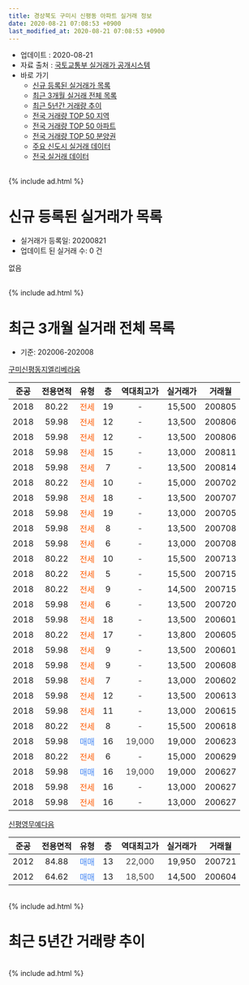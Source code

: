 ```yaml
---
title: 경상북도 구미시 신평동 아파트 실거래 정보
date: 2020-08-21 07:08:53 +0900
last_modified_at: 2020-08-21 07:08:53 +0900
---
```


* 업데이트 : 2020-08-21
* 자료 출처 : [국토교통부 실거래가 공개시스템](http://rt.molit.go.kr)
* 바로 가기
    * [신규 등록된 실거래가 목록](#신규-등록된-실거래가-목록)
    * [최근 3개월 실거래 전체 목록](#최근-3개월-실거래-전체-목록)
    * [최근 5년간 거래량 추이](#최근-5년간-거래량-추이)
    * [전국 거래량 TOP 50 지역](https://inasie.github.io/apt-trade-info/최근-3개월-전국에서-가장-거래가-많이-발생한-지역)
    * [전국 거래량 TOP 50 아파트](https://inasie.github.io/apt-trade-info/최근-3개월-전국에서-가장-거래가-많이-발생한-아파트)
    * [전국 거래량 TOP 50 분양권](https://inasie.github.io/apt-trade-info/최근-3개월-전국에서-가장-거래가-많이-발생한-분양권)
    * [주요 신도시 실거래 데이터](https://inasie.github.io/apt-trade-info/주요-신도시)
    * [전국 실거래 데이터](https://inasie.github.io/apt-trade-info/전국)
<br>
{% include ad.html %}
<br>

# 신규 등록된 실거래가 목록
* 실거래가 등록일: 20200821
* 업데이트 된 실거래 수: 0 건

없음

<br>
{% include ad.html %}
<br>

# 최근 3개월 실거래 전체 목록
* 기준: 202006-202008


[구미신평동지엘리베라움](https://search.naver.com/search.naver?query=%EA%B2%BD%EC%83%81%EB%B6%81%EB%8F%84+%EA%B5%AC%EB%AF%B8%EC%8B%9C+%EC%8B%A0%ED%8F%89%EB%8F%99+%EA%B5%AC%EB%AF%B8%EC%8B%A0%ED%8F%89%EB%8F%99%EC%A7%80%EC%97%98%EB%A6%AC%EB%B2%A0%EB%9D%BC%EC%9B%80)

|준공|전용면적|유형|층|역대최고가|실거래가|거래월|
|:---:|:---:|:---:|:---:|:---:|:---:|:---:|
|2018|80.22|<span style="color:#ff5a00">전세</span>|19|<span style="color:#444444">-</span>|15,500|200805|
|2018|59.98|<span style="color:#ff5a00">전세</span>|12|<span style="color:#444444">-</span>|13,500|200806|
|2018|59.98|<span style="color:#ff5a00">전세</span>|12|<span style="color:#444444">-</span>|13,500|200806|
|2018|59.98|<span style="color:#ff5a00">전세</span>|15|<span style="color:#444444">-</span>|13,000|200811|
|2018|59.98|<span style="color:#ff5a00">전세</span>|7|<span style="color:#444444">-</span>|13,500|200814|
|2018|80.22|<span style="color:#ff5a00">전세</span>|10|<span style="color:#444444">-</span>|15,000|200702|
|2018|59.98|<span style="color:#ff5a00">전세</span>|18|<span style="color:#444444">-</span>|13,500|200707|
|2018|59.98|<span style="color:#ff5a00">전세</span>|19|<span style="color:#444444">-</span>|13,000|200705|
|2018|59.98|<span style="color:#ff5a00">전세</span>|8|<span style="color:#444444">-</span>|13,500|200708|
|2018|59.98|<span style="color:#ff5a00">전세</span>|6|<span style="color:#444444">-</span>|13,000|200708|
|2018|80.22|<span style="color:#ff5a00">전세</span>|10|<span style="color:#444444">-</span>|15,500|200713|
|2018|80.22|<span style="color:#ff5a00">전세</span>|5|<span style="color:#444444">-</span>|15,500|200715|
|2018|80.22|<span style="color:#ff5a00">전세</span>|9|<span style="color:#444444">-</span>|14,500|200715|
|2018|59.98|<span style="color:#ff5a00">전세</span>|6|<span style="color:#444444">-</span>|13,500|200720|
|2018|59.98|<span style="color:#ff5a00">전세</span>|18|<span style="color:#444444">-</span>|13,500|200601|
|2018|80.22|<span style="color:#ff5a00">전세</span>|17|<span style="color:#444444">-</span>|13,800|200605|
|2018|59.98|<span style="color:#ff5a00">전세</span>|9|<span style="color:#444444">-</span>|13,500|200601|
|2018|59.98|<span style="color:#ff5a00">전세</span>|9|<span style="color:#444444">-</span>|13,500|200608|
|2018|59.98|<span style="color:#ff5a00">전세</span>|7|<span style="color:#444444">-</span>|13,000|200602|
|2018|59.98|<span style="color:#ff5a00">전세</span>|12|<span style="color:#444444">-</span>|13,500|200613|
|2018|59.98|<span style="color:#ff5a00">전세</span>|11|<span style="color:#444444">-</span>|13,000|200615|
|2018|80.22|<span style="color:#ff5a00">전세</span>|8|<span style="color:#444444">-</span>|15,500|200618|
|2018|59.98|<span style="color:#4285f3">매매</span>|16|<span style="color:#444444">19,000</span>|19,000|200623|
|2018|80.22|<span style="color:#ff5a00">전세</span>|6|<span style="color:#444444">-</span>|15,000|200629|
|2018|59.98|<span style="color:#4285f3">매매</span>|16|<span style="color:#444444">19,000</span>|19,000|200627|
|2018|59.98|<span style="color:#ff5a00">전세</span>|16|<span style="color:#444444">-</span>|13,000|200627|
|2018|59.98|<span style="color:#ff5a00">전세</span>|16|<span style="color:#444444">-</span>|13,000|200627|

[신평영무예다음](https://search.naver.com/search.naver?query=%EA%B2%BD%EC%83%81%EB%B6%81%EB%8F%84+%EA%B5%AC%EB%AF%B8%EC%8B%9C+%EC%8B%A0%ED%8F%89%EB%8F%99+%EC%8B%A0%ED%8F%89%EC%98%81%EB%AC%B4%EC%98%88%EB%8B%A4%EC%9D%8C)

|준공|전용면적|유형|층|역대최고가|실거래가|거래월|
|:---:|:---:|:---:|:---:|:---:|:---:|:---:|
|2012|84.88|<span style="color:#4285f3">매매</span>|13|<span style="color:#444444">22,000</span>|19,950|200721|
|2012|64.62|<span style="color:#4285f3">매매</span>|13|<span style="color:#444444">18,500</span>|14,500|200604|


<br>
{% include ad.html %}
<br>

# 최근 5년간 거래량 추이


<div style="width:100%;">
    <canvas id="deal_progress" height="200"></canvas>
</div>

<script>
new Chart(document.getElementById("deal_progress"), {
    type: 'line',
    data: {
        labels: ['201508','201509','201510','201511','201512','201601','201602','201603','201604','201605','201606','201607','201608','201609','201610','201611','201612','201701','201702','201703','201704','201705','201706','201707','201708','201709','201710','201711','201712','201801','201802','201803','201804','201805','201806','201807','201808','201809','201810','201811','201812','201901','201902','201903','201904','201905','201906','201907','201908','201909','201910','201911','201912','202001','202002','202003','202004','202005','202006','202007','202008'],
        datasets: [{
            label: '매매',
            pointRadius: 1,
            data: [0, 0, 1, 0, 0, 1, 0, 3, 0, 0, 0, 1, 0, 0, 1, 1, 2, 1, 2, 0, 0, 0, 2, 0, 1, 0, 2, 2, 0, 0, 0, 2, 2, 1, 3, 0, 0, 0, 0, 0, 0, 0, 0, 1, 0, 1, 1, 0, 0, 0, 0, 1, 1, 0, 0, 1, 0, 1, 3, 1, 0],
            borderColor: "rgba(255, 201, 14, 1)",
            backgroundColor: "rgba(255, 201, 14, 0.5)",
            fill: false,
            lineTension: 0
        },{
            label: '전월세',
            pointRadius: 1,
            data: [2, 1, 0, 0, 0, 0, 1, 0, 0, 1, 0, 1, 0, 0, 1, 0, 1, 0, 1, 0, 0, 1, 0, 1, 0, 0, 0, 0, 1, 1, 7, 11, 8, 4, 20, 9, 4, 0, 1, 0, 1, 0, 1, 0, 0, 0, 0, 3, 2, 0, 2, 0, 1, 5, 5, 9, 7, 2, 11, 9, 5],
            borderColor: "rgba(0, 141, 185, 1)",
            backgroundColor: "rgba(0, 141, 185, 0.5)",
            fill: false,
            lineTension: 0
        }
        ]
    },
    options: {
        responsive: true,
        title: {
            display: false
        },
        tooltips: {
            mode: 'index',
            intersect: false
        },
        hover: {
            mode: 'nearest',
            intersect: true
        },
        scales: {
            xAxes: [{
                display: true,
                scaleLabel: {
                    display: true,
                    labelString: '년/월'
                }
            }],
            yAxes: [{
                display: true,
                ticks: {
                    suggestedMin: 0,
                },
                scaleLabel: {
                    display: true,
                    labelString: '실거래 수'
                }
            }]
        }
    }
});

</script>


<br>
{% include ad.html %}
<br>

